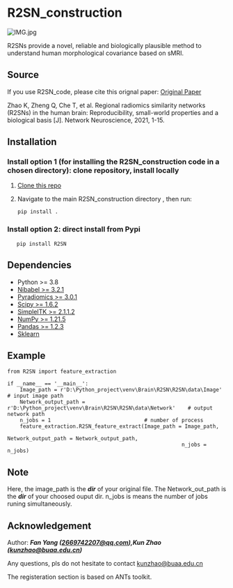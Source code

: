 # R2SN_construction

![IMG.jpg](https://github.com/YongLiuLab/R2SN_construction/IMG.jpg)

R2SNs provide a novel, reliable and biologically plausible method to understand human morphological covariance based on sMRI.


## Source
If you use R2SN_code, please cite this orignal paper: [Original Paper](https://direct.mit.edu/netn/article/5/3/783/101835/Regional-radiomics-similarity-networks-R2SNs-in)

Zhao K, Zheng Q, Che T, et al. Regional radiomics similarity networks (R2SNs) in the human brain: Reproducibility, small-world properties and a biological basis [J]. Network Neuroscience, 2021, 1-15.

## Installation
### Install option 1 (for installing the R2SN_construction code in a chosen directory): clone repository, install locally

1) [Clone this repo](https://docs.github.com/en/repositories/creating-and-managing-repositories/cloning-a-repository)

2) Navigate to the main R2SN_construction directory , then run:

       pip install .

### Install option 2: direct install from Pypi

       pip install R2SN

## Dependencies
- Python >= 3.8
- [Nibabel >= 3.2.1](https://github.com/nipy/nibabel)
- [Pyradiomics >= 3.0.1](https://github.com/AIM-Harvard/pyradiomics)
- [Scipy >= 1.6.2](https://github.com/scipy/scipy)
- [SimpleITK >= 2.1.1.2](https://github.com/SimpleITK/SimpleITK)
- [NumPy >= 1.21.5](https://github.com/numpy/numpy)
- [Pandas >= 1.2.3](https://github.com/pandas-dev/pandas)
- [Sklearn](https://github.com/scikit-learn/scikit-learn)

## Example

```
from R2SN import feature_extraction  

if __name__ == '__main__':
	Image_path = r'D:\Python_project\venv\Brain\R2SN\R2SN\data\Image' 	       	# input image path  
	Network_output_path = r'D:\Python_project\venv\Brain\R2SN\R2SN\data\Network' 	# output network path  
	n_jobs = 1								# number of process
	feature_extraction.R2SN_feature_extract(Image_path = Image_path,  
                                           			Network_output_path = Network_output_path,  
                                            			n_jobs = n_jobs)  
```

## Note
Here, the image_path is the ***dir*** of your original file. The Network_out_path is the ***dir*** of your choosed ouput dir. n_jobs is means the number of jobs runing simultaneously.

## Acknowledgement
Author: ***Fan Yang (2669742207@qq.com),Kun Zhao (kunzhao@buaa.edu.cn)***

Any questions, pls do not hesitate to contact kunzhao@buaa.edu.cn

The registeration section is based on ANTs toolkit.



